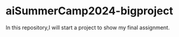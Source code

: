 # aiSummerCamp2024-bigproject
In this repository,I will start a project to show my final assignment.
